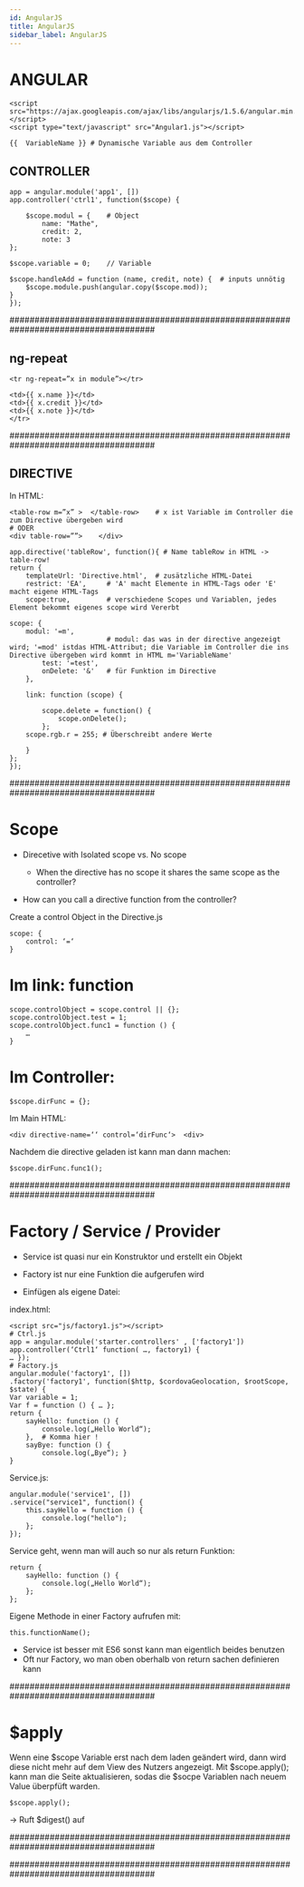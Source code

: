 ```yaml
---
id: AngularJS
title: AngularJS
sidebar_label: AngularJS
---
```


# ANGULAR #

    <script src="https://ajax.googleapis.com/ajax/libs/angularjs/1.5.6/angular.min.js"></script>
    <script type="text/javascript" src="Angular1.js"></script>

    {{  VariableName }}	# Dynamische Variable aus dem Controller 

## CONTROLLER

    app = angular.module('app1', [])
    app.controller('ctrl1', function($scope) {

        $scope.modul = {	# Object
            name: "Mathe",
            credit: 2,
            note: 3
    };

    $scope.variable = 0;	// Variable

    $scope.handleAdd = function (name, credit, note) {  # inputs unnötig
        $scope.module.push(angular.copy($scope.mod));
    }
    });

#####################################################################################

## ng-repeat #

    <tr ng-repeat=”x in module”></tr>

    <td>{{ x.name }}</td>
    <td>{{ x.credit }}</td>
    <td>{{ x.note }}</td>
    </tr>

#####################################################################################

## DIRECTIVE #

In HTML:

    <table-row m=”x” >  </table-row>	# x ist Variable im Controller die zum Directive übergeben wird
    # ODER
    <div table-row=””>    </div>

    app.directive('tableRow', function(){ # Name tableRow in HTML -> table-row!
    return {
        templateUrl: 'Directive.html',	# zusätzliche HTML-Datei
        restrict: 'EA', 	# 'A' macht Elemente in HTML-Tags oder 'E' macht eigene HTML-Tags
        scope:true,         # verschiedene Scopes und Variablen, jedes Element bekommt eigenes scope wird Vererbt

    scope: {
        modul: '=m',   
                            # modul: das was in der directive angezeigt wird; '=mod' istdas HTML-Attribut; die Variable im Controller die ins Directive übergeben wird kommt in HTML m='VariableName'
            test: '=test', 
            onDelete: '&'	# für Funktion im Directive
        },

        link: function (scope) {

            scope.delete = function() {
                scope.onDelete();
            };
        scope.rgb.r = 255; # Überschreibt andere Werte

        } 
    };
    });


#####################################################################################

# Scope #

- Direcetive with Isolated scope  vs.   No scope
    - When the directive has no scope it shares the same scope as the controller?

- How can you call a directive function from the controller?

Create a control Object in the Directive.js

    scope: {
        control: ‘=‘
    }

# Im link: function
	scope.controlObject = scope.control || {};
	scope.controlObject.test = 1;
	scope.controlObject.func1 = function () {
		…
    }

# Im Controller:

    $scope.dirFunc = {};

Im Main HTML:

    <div directive-name=‘‘ control=‘dirFunc‘>  <div>

Nachdem die directive geladen ist kann man dann machen:

    $scope.dirFunc.func1();


#####################################################################################

# Factory / Service / Provider #

- Service ist quasi nur ein Konstruktor und erstellt ein Objekt
- Factory ist nur eine Funktion die aufgerufen wird


- Einfügen als eigene Datei:

index.html:

    <script src="js/factory1.js"></script>
    # Ctrl.js
    app = angular.module('starter.controllers' , ['factory1'])
    app.controller(‘Ctrl1‘ function( …, factory1) {
    … });
    # Factory.js
    angular.module('factory1', [])
    .factory('factory1', function($http, $cordovaGeolocation, $rootScope, $state) {
    Var variable = 1;
    Var f = function () { … };
    return {
        sayHello: function () {
            console.log(„Hello World“);
        },	# Komma hier !
        sayBye: function () {
            console.log(„Bye“); }
    }

Service.js:

    angular.module('service1', [])
    .service("service1", function() {
        this.sayHello = function () {
            console.log("hello");
        };
    });

Service geht, wenn man will auch so nur als return Funktion:

    return {
        sayHello: function () {
            console.log(„Hello World“);
        };
    };

Eigene Methode in einer Factory aufrufen mit:

    this.functionName();

- Service ist besser mit ES6 sonst kann man eigentlich beides benutzen
- Oft nur Factory, wo man oben oberhalb von return sachen definieren kann 


#####################################################################################

# $apply #

Wenn eine $scope Variable erst nach dem laden geändert wird, dann wird diese nicht mehr auf dem View des Nutzers angezeigt. Mit $scope.apply(); kann man die Seite aktualisieren, sodas die $socpe Variablen nach neuem Value überpfüft warden.

    $scope.apply();
-> Ruft $digest() auf


#####################################################################################


#####################################################################################









